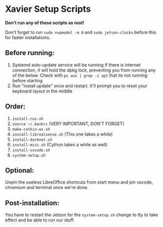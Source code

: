 # Xavier Setup Scripts

**Don't run any of these scripts as root!**

Don't forget to run `sudo nvpmodel -m 0` and `sudo jetson-clocks` before this for faster installations.

## Before running:
1. Systemd auto-update service will be running if there is internet connection, it will hold the dpkg lock, preventing you from running any of the below. Check with `ps aux | grep -i apt` that its not running before starting
2. Run "install update" once and restart. It'll prompt you to reset your keyboard layout in the middle

## Order:
1. `install-ros.sh`
2. `source ~/.bashrc` (VERY IMPORTANT, DON'T FORGET)
3. `make-catkin-ws.sh`
4. `install-librealsense.sh` (This one takes a while)
5. `install-darknet.sh`
6. `install-misc.sh` (Cython takes a while as well)
7. `install-vscode.sh`
8. `system-setup.sh`

## Optional:
Unpin the useless LibreOffice shortcuts from start menu and pin vscode, chromium and terminal once we're done.

## Post-installation:
You have to restart the Jetson for the `system-setup.sh` change to tty to take effect and be able to run our stuff.